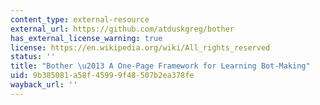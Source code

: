 ```yaml
---
content_type: external-resource
external_url: https://github.com/atduskgreg/bother
has_external_license_warning: true
license: https://en.wikipedia.org/wiki/All_rights_reserved
status: ''
title: "Bother \u2013 A One-Page Framework for Learning Bot-Making"
uid: 9b385081-a58f-4599-9f48-507b2ea378fe
wayback_url: ''
---
```

